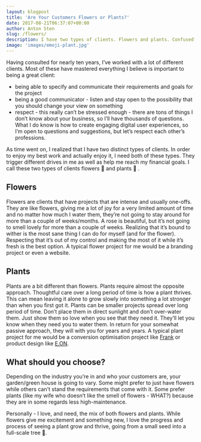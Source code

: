 ```yaml
---
layout: blogpost
title: 'Are Your Customers Flowers or Plants?'
date: 2017-08-21T06:37:07+00:00
author: Anton Sten
slug: /flowers/
description: I have two types of clients. Flowers and plants. Confused? Believe it or not, knowing which your clients are can help you succeed!
image: 'images/emoji-plant.jpg'
---
```


Having consulted for nearly ten years, I’ve worked with a lot of different clients. Most of these have mastered everything I believe is important to being a great client:

- being able to specify and communicate their requirements and goals for the project
- being a good communicator - listen and stay open to the possibility that you should change your view on something
- respect - this really can’t be stressed enough - there are tons of things I don’t know about your business, so I’ll have thousands of questions. What I do know is how to create engaging digital user experiences, so I’m open to questions and suggestions, but let’s respect each other’s professions.

As time went on, I realized that I have two distinct types of clients. In order to enjoy my best work and actually enjoy it, I need both of these types. They trigger different drives in me as well as help me reach my financial goals. I call these two types of clients flowers 🌼 and plants 🌱 .

## Flowers
Flowers are clients that have projects that are intense and usually one-offs. They are like flowers, giving me a lot of joy for a very limited amount of time and no matter how much I water them, they’re not going to stay around for more than a couple of weeks/months. A rose is beautiful, but it’s not going to smell lovely for more than a couple of weeks. Realizing that it’s bound to wither is the most sane thing I can do for myself (and for the flower). Respecting that it’s out of my control and making the most of it while it’s fresh is the best option. A typical flower project for me would be a branding project or even a website.

## Plants
Plants are a bit different than flowers. Plants require almost the opposite approach. Thoughtful care over a long period of time is how a plant thrives. This can mean leaving it alone to grow slowly into something a lot stronger than when you first got it. Plants can be smaller projects spread over long period of time. Don’t place them in direct sunlight and don’t over-water them. Just show them so love when you see that they need it. They’ll let you know when they need you to water them. In return for your somewhat passive approach, they will with you for years and years. A typical plant project for me would be a conversion optimisation project like [Frank](/case/frank) or product design like [E.ON](/case/eon).

## What should you choose?
Depending on the industry you’re in and who your customers are, your garden/green house is going to vary. Some might prefer to just have flowers while others can't stand the requirements that come with it. Some prefer plants (like my wife who doesn’t like the smell of flowers - WHAT?) because they are in some regards less high-maintenance.

Personally - I love, and need, the mix of both flowers and plants. While flowers give me excitement and something new, I love the progress and process of seeing a plant grow and thrive, going from a small seed into a full-scale tree 🌳.

